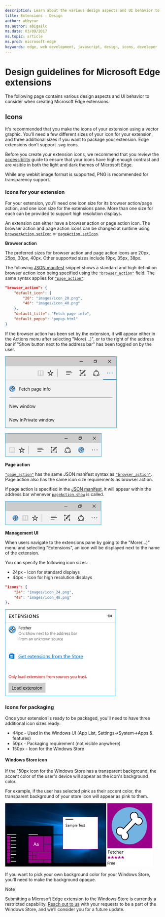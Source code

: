 ```yaml
---
description: Learn about the various design aspects and UI behavior to consider when creating Edge extensions.
title: Extensions - Design
author: abbycar
ms.author: abigailc
ms.date: 03/09/2017
ms.topic: article
ms.prod: microsoft-edge
keywords: edge, web development, javascript, design, icons, developer
---
```


# Design guidelines for Microsoft Edge extensions

The following page contains various design aspects and UI behavior to consider when creating Microsoft Edge extensions.

## Icons

It's recommended that you make the icons of your extension using a vector graphic. You'll need a few different sizes of your icon for your extension, and three additional sizes if you want to package your extension. Edge extensions don't support .svg icons.

Before you create your extension icons, we recommend that you review the [accessibility](./accessibility.md) guide to ensure that your icons have high enough contrast and are visible in both the light and dark themes of Microsoft Edge.

While any webkit image format is supported, PNG is recommended for transparency support.  


### Icons for your extension

For your extension, you'll need one icon size for its browser action/page action, and one icon size for the extensions pane. More than one size for each can be provided to support high resolution displays.

An extension can either have a browser action or page action icon. The browser action and page action icons can be changed at runtime using [`browserAction.setIcon`](https://developer.mozilla.org/en-US/Add-ons/WebExtensions/API/browserAction/setIcon) or [`pageAction.setIcon`](https://developer.mozilla.org/en-US/Add-ons/WebExtensions/API/pageAction/setIcon).


**Browser action**

The preferred sizes for browser action and page action icons are 20px, 25px, 30px, 40px. Other supported sizes include 19px, 35px, 38px.

The following [JSON manifest](./../API-support/supported-manifest-keys.md) snippet shows a standard and high definition browser action icon being specified using the [`"browser_action"`](https://developer.mozilla.org/en-US/docs/Mozilla/Add-ons/WebExtensions/manifest.json/browser_action) field. The same syntax applies for [`"page_action"`](https://developer.mozilla.org/en-US/docs/Mozilla/Add-ons/WebExtensions/manifest.json/page_action):
```json
"browser_action": {
	"default_icon": {
		"20": "images/icon_20.png",
		"40": "images/icon_40.png"
	},
	"default_title": "Fetch page info",
	"default_popup": "popup.html"
}
```

If the browser action has been set by the extension, it will appear either in the Actions menu after selecting "More(...)",  or to the right of the address bar if "Show button next to the address bar" has been toggled on by the user.

![browser action in action menu](./../media/actionmenu-browseraction.png)

![browser action](./../media/browseractionicon.png)

**Page action**

[`"page_action"`](https://developer.mozilla.org/en-US/docs/Mozilla/Add-ons/WebExtensions/manifest.json/page_action) has the same JSON manifest syntax as [`"browser_action"`](https://developer.mozilla.org/en-US/docs/Mozilla/Add-ons/WebExtensions/manifest.json/browser_action). Page action also has the same icon size requirements as browser action.

If page action is specified in the [JSON manifest](./../API-support/supported-manifest-keys.md), it will appear within the address bar whenever [`pageAction.show`](https://developer.mozilla.org/en-US/Add-ons/WebExtensions/API/pageAction/show) is called.

![page action](./../media/pageaction.png)




**Management UI**

When users navigate to the extensions pane by going to the "More(...)" menu and selecting "Extensions", an icon will be displayed next to the name of the extension.

You can specify the following icon sizes:
- 24px - Icon for standard displays
- 44px - Icon for high resolution displays

```json
"icons": {
	"24": "images/icon_24.png",
	"48": "images/icon_48.png"
},
```

![manamgent UI](./../media/management-ui.png)


### Icons for packaging

Once your extension is ready to be packaged, you'll need to have three additional icon sizes ready:

- 44px - Used in the Windows UI (App List, Settings->System->Apps & features)
- 50px - Packaging requirement (not visible anywhere)
- 150px - Icon for the Windows Store

#### Windows Store icon
If the 150px icon for the Windows Store has a transparent background, the accent color of the user's device will appear as the icon's background color.


For example, if the user has selected pink as their accent color, the transparent background of your store icon will appear as pink to them.

![Windows accent color](./../media/windows-accent-color.png)
![Background color auto selected](./../media/store-icon-with-transparent-background.png)

 If you want to pick your own background color for your Windows Store, you'll need to make the background opaque.



> [!NOTE]
> Submitting a Microsoft Edge extension to the Windows Store is currently a restricted capability. [Reach out to us](http://aka.ms/extension-request) with your requests to be a part of the Windows Store, and we’ll consider you for a future update.
